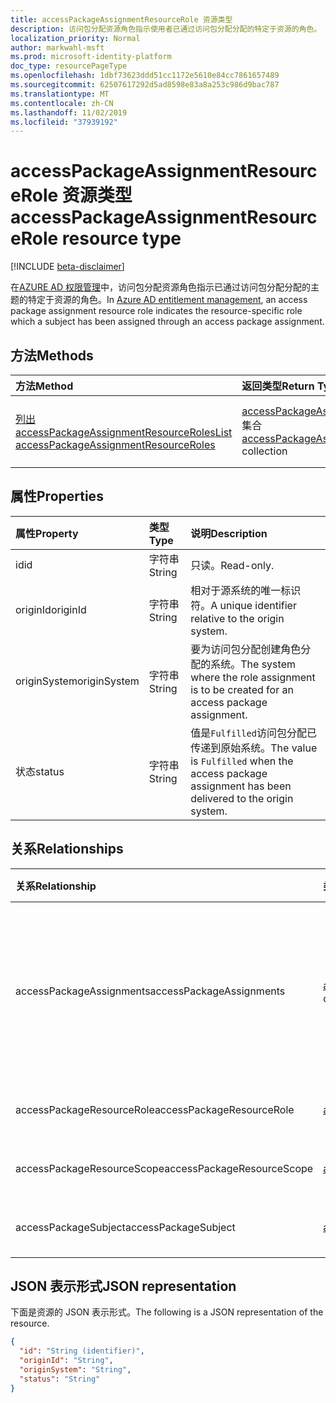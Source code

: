 ```yaml
---
title: accessPackageAssignmentResourceRole 资源类型
description: 访问包分配资源角色指示使用者已通过访问包分配分配的特定于资源的角色。
localization_priority: Normal
author: markwahl-msft
ms.prod: microsoft-identity-platform
doc_type: resourcePageType
ms.openlocfilehash: 1dbf73623ddd51cc1172e5610e84cc7861657489
ms.sourcegitcommit: 62507617292d5ad8598e83a8a253c986d9bac787
ms.translationtype: MT
ms.contentlocale: zh-CN
ms.lasthandoff: 11/02/2019
ms.locfileid: "37939192"
---
```

# <a name="accesspackageassignmentresourcerole-resource-type"></a><span data-ttu-id="4a2de-103">accessPackageAssignmentResourceRole 资源类型</span><span class="sxs-lookup"><span data-stu-id="4a2de-103">accessPackageAssignmentResourceRole resource type</span></span>

[!INCLUDE [beta-disclaimer](../../includes/beta-disclaimer.md)]

<span data-ttu-id="4a2de-104">在[AZURE AD 权限管理](entitlementmanagement-root.md)中，访问包分配资源角色指示已通过访问包分配分配的主题的特定于资源的角色。</span><span class="sxs-lookup"><span data-stu-id="4a2de-104">In [Azure AD entitlement management](entitlementmanagement-root.md), an access package assignment resource role indicates the resource-specific role which a subject has been assigned through an access package assignment.</span></span>

## <a name="methods"></a><span data-ttu-id="4a2de-105">方法</span><span class="sxs-lookup"><span data-stu-id="4a2de-105">Methods</span></span>

| <span data-ttu-id="4a2de-106">方法</span><span class="sxs-lookup"><span data-stu-id="4a2de-106">Method</span></span>       | <span data-ttu-id="4a2de-107">返回类型</span><span class="sxs-lookup"><span data-stu-id="4a2de-107">Return Type</span></span> | <span data-ttu-id="4a2de-108">说明</span><span class="sxs-lookup"><span data-stu-id="4a2de-108">Description</span></span> |
|:-------------|:------------|:------------|
| [<span data-ttu-id="4a2de-109">列出 accessPackageAssignmentResourceRoles</span><span class="sxs-lookup"><span data-stu-id="4a2de-109">List accessPackageAssignmentResourceRoles</span></span>](../api/accesspackageassignmentresourcerole-list.md) | <span data-ttu-id="4a2de-110">[accessPackageAssignmentResourceRole](accesspackageassignmentresourcerole.md)集合</span><span class="sxs-lookup"><span data-stu-id="4a2de-110">[accessPackageAssignmentResourceRole](accesspackageassignmentresourcerole.md) collection</span></span> | <span data-ttu-id="4a2de-111">检索 accessPackageAssignmentResourceRole 对象的列表。</span><span class="sxs-lookup"><span data-stu-id="4a2de-111">Retrieve a list of accessPackageAssignmentResourceRole objects.</span></span> |

## <a name="properties"></a><span data-ttu-id="4a2de-112">属性</span><span class="sxs-lookup"><span data-stu-id="4a2de-112">Properties</span></span>

| <span data-ttu-id="4a2de-113">属性</span><span class="sxs-lookup"><span data-stu-id="4a2de-113">Property</span></span>     | <span data-ttu-id="4a2de-114">类型</span><span class="sxs-lookup"><span data-stu-id="4a2de-114">Type</span></span>        | <span data-ttu-id="4a2de-115">说明</span><span class="sxs-lookup"><span data-stu-id="4a2de-115">Description</span></span> |
|:-------------|:------------|:------------|
|<span data-ttu-id="4a2de-116">id</span><span class="sxs-lookup"><span data-stu-id="4a2de-116">id</span></span>|<span data-ttu-id="4a2de-117">字符串</span><span class="sxs-lookup"><span data-stu-id="4a2de-117">String</span></span>| <span data-ttu-id="4a2de-118">只读。</span><span class="sxs-lookup"><span data-stu-id="4a2de-118">Read-only.</span></span>|
|<span data-ttu-id="4a2de-119">originId</span><span class="sxs-lookup"><span data-stu-id="4a2de-119">originId</span></span>|<span data-ttu-id="4a2de-120">字符串</span><span class="sxs-lookup"><span data-stu-id="4a2de-120">String</span></span>|<span data-ttu-id="4a2de-121">相对于源系统的唯一标识符。</span><span class="sxs-lookup"><span data-stu-id="4a2de-121">A unique identifier relative to the origin system.</span></span> |
|<span data-ttu-id="4a2de-122">originSystem</span><span class="sxs-lookup"><span data-stu-id="4a2de-122">originSystem</span></span>|<span data-ttu-id="4a2de-123">字符串</span><span class="sxs-lookup"><span data-stu-id="4a2de-123">String</span></span>|<span data-ttu-id="4a2de-124">要为访问包分配创建角色分配的系统。</span><span class="sxs-lookup"><span data-stu-id="4a2de-124">The system where the role assignment is to be created for an access package assignment.</span></span>|
|<span data-ttu-id="4a2de-125">状态</span><span class="sxs-lookup"><span data-stu-id="4a2de-125">status</span></span>|<span data-ttu-id="4a2de-126">字符串</span><span class="sxs-lookup"><span data-stu-id="4a2de-126">String</span></span>|<span data-ttu-id="4a2de-127">值是`Fulfilled`访问包分配已传递到原始系统。</span><span class="sxs-lookup"><span data-stu-id="4a2de-127">The value is `Fulfilled` when the access package assignment has been delivered to the origin system.</span></span>|

## <a name="relationships"></a><span data-ttu-id="4a2de-128">关系</span><span class="sxs-lookup"><span data-stu-id="4a2de-128">Relationships</span></span>

| <span data-ttu-id="4a2de-129">关系</span><span class="sxs-lookup"><span data-stu-id="4a2de-129">Relationship</span></span> | <span data-ttu-id="4a2de-130">类型</span><span class="sxs-lookup"><span data-stu-id="4a2de-130">Type</span></span>        | <span data-ttu-id="4a2de-131">描述</span><span class="sxs-lookup"><span data-stu-id="4a2de-131">Description</span></span> |
|:-------------|:------------|:------------|
|<span data-ttu-id="4a2de-132">accessPackageAssignments</span><span class="sxs-lookup"><span data-stu-id="4a2de-132">accessPackageAssignments</span></span>|<span data-ttu-id="4a2de-133">[accessPackageAssignment](accesspackageassignment.md)集合</span><span class="sxs-lookup"><span data-stu-id="4a2de-133">[accessPackageAssignment](accesspackageassignment.md) collection</span></span>| <span data-ttu-id="4a2de-134">此角色分配导致的访问包分配。</span><span class="sxs-lookup"><span data-stu-id="4a2de-134">The access package assignments resulting in this role assignment.</span></span> <span data-ttu-id="4a2de-135">只读。</span><span class="sxs-lookup"><span data-stu-id="4a2de-135">Read-only.</span></span> <span data-ttu-id="4a2de-136">可为 Null。</span><span class="sxs-lookup"><span data-stu-id="4a2de-136">Nullable.</span></span>|
|<span data-ttu-id="4a2de-137">accessPackageResourceRole</span><span class="sxs-lookup"><span data-stu-id="4a2de-137">accessPackageResourceRole</span></span>|[<span data-ttu-id="4a2de-138">accessPackageResourceRole</span><span class="sxs-lookup"><span data-stu-id="4a2de-138">accessPackageResourceRole</span></span>](accesspackageresourcerole.md)| <span data-ttu-id="4a2de-139">只读。</span><span class="sxs-lookup"><span data-stu-id="4a2de-139">Read-only.</span></span> <span data-ttu-id="4a2de-140">可为 Null。</span><span class="sxs-lookup"><span data-stu-id="4a2de-140">Nullable.</span></span>|
|<span data-ttu-id="4a2de-141">accessPackageResourceScope</span><span class="sxs-lookup"><span data-stu-id="4a2de-141">accessPackageResourceScope</span></span>|[<span data-ttu-id="4a2de-142">accessPackageResourceScope</span><span class="sxs-lookup"><span data-stu-id="4a2de-142">accessPackageResourceScope</span></span>](accesspackageresourcescope.md)| <span data-ttu-id="4a2de-143">只读。</span><span class="sxs-lookup"><span data-stu-id="4a2de-143">Read-only.</span></span> <span data-ttu-id="4a2de-144">可为 Null。</span><span class="sxs-lookup"><span data-stu-id="4a2de-144">Nullable.</span></span>|
|<span data-ttu-id="4a2de-145">accessPackageSubject</span><span class="sxs-lookup"><span data-stu-id="4a2de-145">accessPackageSubject</span></span>|[<span data-ttu-id="4a2de-146">accessPackageSubject</span><span class="sxs-lookup"><span data-stu-id="4a2de-146">accessPackageSubject</span></span>](accesspackagesubject.md)| <span data-ttu-id="4a2de-p104">只读。可为空。</span><span class="sxs-lookup"><span data-stu-id="4a2de-p104">Read-only. Nullable.</span></span>|


## <a name="json-representation"></a><span data-ttu-id="4a2de-149">JSON 表示形式</span><span class="sxs-lookup"><span data-stu-id="4a2de-149">JSON representation</span></span>

<span data-ttu-id="4a2de-150">下面是资源的 JSON 表示形式。</span><span class="sxs-lookup"><span data-stu-id="4a2de-150">The following is a JSON representation of the resource.</span></span>

<!-- {
  "blockType": "resource",
  "optionalProperties": [

  ],
  "@odata.type": "microsoft.graph.accessPackageAssignmentResourceRole",
  "baseType": "",
  "keyProperty": "id"
}-->

```json
{
  "id": "String (identifier)",
  "originId": "String",
  "originSystem": "String",
  "status": "String"
}
```

<!-- uuid: 16cd6b66-4b1a-43a1-adaf-3a886856ed98
2019-02-04 14:57:30 UTC -->
<!-- {
  "type": "#page.annotation",
  "description": "accessPackageAssignmentResourceRole resource",
  "keywords": "",
  "section": "documentation",
  "tocPath": ""
}-->
